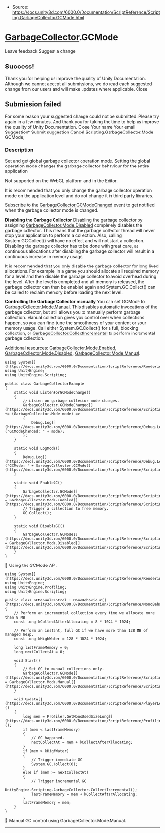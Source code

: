 * Source: https://docs.unity3d.com/6000.0/Documentation/ScriptReference/Scripting.GarbageCollector.GCMode.html

#  [GarbageCollector](https://docs.unity3d.com/6000.0/Documentation/ScriptReference/Scripting.GarbageCollector.html).GCMode
Leave feedback
Suggest a change
## Success!
Thank you for helping us improve the quality of Unity Documentation. Although we cannot accept all submissions, we do read each suggested change from our users and will make updates where applicable.
Close
## Submission failed
For some reason your suggested change could not be submitted. Please <a>try again</a> in a few minutes. And thank you for taking the time to help us improve the quality of Unity Documentation.
Close
Your name Your email Suggestion* Submit suggestion
Cancel
[Scripting.GarbageCollector.Mode](https://docs.unity3d.com/6000.0/Documentation/ScriptReference/Scripting.GarbageCollector.Mode.html) GCMode; 
### Description
Set and get global garbage collector operation mode.
Setting the global operation mode changes the garbage collector behaviour for the entire application.  
  
Not supported on the WebGL platform and in the Editor.  
  
It is recommended that you only change the garbage collector operation mode on the application level and do not change it in third party libraries.  
  
Subscribe to the [GarbageCollector.GCModeChanged](https://docs.unity3d.com/6000.0/Documentation/ScriptReference/Scripting.GarbageCollector.GCModeChanged.html) event to get notified when the garbage collector mode is changed.  
  
**Disabling the Garbage Collector** Disabling the garbage collector by assigning [GarbageCollector.Mode.Disabled](https://docs.unity3d.com/6000.0/Documentation/ScriptReference/Scripting.GarbageCollector.Mode.Disabled.html) completely disables the garbage collector. This means that the garbage collector thread will never stop your application to perform a collection. Also, calling System.GC.Collect() will have no effect and will not start a collection. Disabling the garbage collector has to be done with great care, as continuous allocations after disabling the garbage collector will result in a continuous increase in memory usage.  
  
It is recommended that you only disable the garbage collector for long lived allocations. For example, in a game you should allocate all required memory for a level and then disable the garbage collector to avoid overhead during the level. After the level is completed and all memory is released, the garbage collector can then be enabled again and System.GC.Collect() can be called to reclaim memory before loading the next level.  
  
**Controlling the Garbage Collector manually** You can set GCMode to [GarbageCollector.Mode.Manual](https://docs.unity3d.com/6000.0/Documentation/ScriptReference/Scripting.GarbageCollector.Mode.Manual.html). This disables automatic invocations of the garbage collector, but still allows you to manually perform garbage collection. Manual collection gives you control over when collections happen, so you can fine-tune the smoothness of your content or your memory usage. Call either System.GC.Collect() for a full, blocking collection, or [GarbageCollector.CollectIncremental](https://docs.unity3d.com/6000.0/Documentation/ScriptReference/Scripting.GarbageCollector.CollectIncremental.html) to perform incremental garbage collection.  
  
Additional resources: [GarbageCollector.Mode.Enabled](https://docs.unity3d.com/6000.0/Documentation/ScriptReference/Scripting.GarbageCollector.Mode.Enabled.html), [GarbageCollector.Mode.Disabled](https://docs.unity3d.com/6000.0/Documentation/ScriptReference/Scripting.GarbageCollector.Mode.Disabled.html), [GarbageCollector.Mode.Manual](https://docs.unity3d.com/6000.0/Documentation/ScriptReference/Scripting.GarbageCollector.Mode.Manual.html).
```
using System[](https://docs.unity3d.com/6000.0/Documentation/ScriptReference/Rendering.VirtualTexturing.System.html);
using UnityEngine;
using UnityEngine.Scripting;  
  
public class GarbageCollectorExample
{
    static void ListenForGCModeChange()
    {
        // Listen on garbage collector mode changes.
        GarbageCollector.GCModeChanged[](https://docs.unity3d.com/6000.0/Documentation/ScriptReference/Scripting.GarbageCollector.GCModeChanged.html) += (GarbageCollector.Mode mode) =>
        {
            Debug.Log[](https://docs.unity3d.com/6000.0/Documentation/ScriptReference/Debug.Log.html)("GCModeChanged: " + mode);
        };
    }  
  
    static void LogMode()
    {
        Debug.Log[](https://docs.unity3d.com/6000.0/Documentation/ScriptReference/Debug.Log.html)("GCMode: " + GarbageCollector.GCMode[](https://docs.unity3d.com/6000.0/Documentation/ScriptReference/Scripting.GarbageCollector.GCMode.html));
    }  
  
    static void EnableGC()
    {
        GarbageCollector.GCMode[](https://docs.unity3d.com/6000.0/Documentation/ScriptReference/Scripting.GarbageCollector.GCMode.html) = GarbageCollector.Mode.Enabled[](https://docs.unity3d.com/6000.0/Documentation/ScriptReference/Scripting.GarbageCollector.Mode.Enabled.html);
        // Trigger a collection to free memory.
        GC.Collect();
    }  
  
    static void DisableGC()
    {
        GarbageCollector.GCMode[](https://docs.unity3d.com/6000.0/Documentation/ScriptReference/Scripting.GarbageCollector.GCMode.html) = GarbageCollector.Mode.Disabled[](https://docs.unity3d.com/6000.0/Documentation/ScriptReference/Scripting.GarbageCollector.Mode.Disabled.html);
    }
}

```

Using the GCMode API.
```
using System[](https://docs.unity3d.com/6000.0/Documentation/ScriptReference/Rendering.VirtualTexturing.System.html);
using UnityEngine;
using UnityEngine.Profiling;
using UnityEngine.Scripting;  
  
public class GCManualControl : MonoBehaviour[](https://docs.unity3d.com/6000.0/Documentation/ScriptReference/MonoBehaviour.html)
{
    // Perform an incremental collection every time we allocate more than 8 MB
    const long kCollectAfterAllocating = 8 * 1024 * 1024;  
  
    // Perform an instant, full GC if we have more than 128 MB of managed heap.
    const long kHighWater = 128 * 1024 * 1024;  
  
    long lastFrameMemory = 0;
    long nextCollectAt = 0;  
  
    void Start()
    {
        // Set GC to manual collections only.
        GarbageCollector.GCMode[](https://docs.unity3d.com/6000.0/Documentation/ScriptReference/Scripting.GarbageCollector.GCMode.html) = GarbageCollector.Mode.Manual[](https://docs.unity3d.com/6000.0/Documentation/ScriptReference/Scripting.GarbageCollector.Mode.Manual.html);
    }  
  
    void Update[](https://docs.unity3d.com/6000.0/Documentation/ScriptReference/PlayerLoop.Update.html)()
    {
        long mem = Profiler.GetMonoUsedSizeLong[](https://docs.unity3d.com/6000.0/Documentation/ScriptReference/Profiling.Profiler.GetMonoUsedSizeLong.html)();
        if (mem < lastFrameMemory)
        {
            // GC happened.
            nextCollectAt = mem + kCollectAfterAllocating;
        }
        if (mem > kHighWater)
        {
            // Trigger immediate GC
            System.GC.Collect(0);
        }
        else if (mem >= nextCollectAt)
        {
            // Trigger incremental GC
            UnityEngine.Scripting.GarbageCollector.CollectIncremental();
            lastFrameMemory = mem + kCollectAfterAllocating;
        }
        lastFrameMemory = mem;
    }
}

```

Manual GC control using GarbageCollector.Mode.Manual.
* * *
